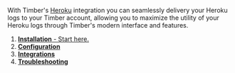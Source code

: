 With Timber's [Heroku](http://heroku.com) integration you can seamlessly delivery your Heroku logs to your Timber account, allowing you to maximize the utility of your Heroku logs through Timber's modern interface and features.

1. [**Installation** - Start here.](/docs/platforms/heroku/installation)
2. [**Configuration**](/docs/platforms/heroku/configuration)
3. [**Integrations**](/docs/platforms/heroku/integrations)
4. [**Troubleshooting**](/docs/platforms/heroku/troubleshooting)
